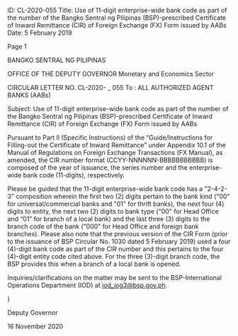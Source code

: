 ID: CL-2020-055
Title: Use of 11-digit enterprise-wide bank code as part of the number of the Bangko Sentral ng Pilipinas (BSP)-prescribed Certificate of Inward Remittance (CIR) of Foreign Exchange (FX) Form issued by AABs
Date: 5 February 2019

Page 1

BANGKO SENTRAL NG PILIPINAS

OFFICE OF THE DEPUTY GOVERNOR Monetary and Economics Sector

CIRCULAR LETTER NO. CL-2020- _ 055 To : ALL AUTHORIZED AGENT BANKS (AABs)

Subject: Use of 11-digit enterprise-wide bank code as part of the number of the Bangko Sentral ng Pilipinas (BSP)-prescribed Certificate of Inward Remittance (CIR) of Foreign Exchange (FX) Form issued by AABs

Pursuant to Part Il (Specific Instructions) of the “Guide/Instructions for Filling-out the Certificate of Inward Remittance” under Appendix 10.1 of the Manual of Regulations on Foreign Exchange Transactions (FX Manual), as amended, the CIR number format (CCYY-NNNNNN-BBBBBBBBBBB) is composed of the year of issuance, the series number and the enterprise-wide bank code (11-digits), respectively.

Please be guided that the 11-digit enterprise-wide bank code has a "2-4-2-3" composition wherein the first two (2) digits pertain to the bank kind ("00" for universal/commercial banks and "01" for thrift banks), the next four (4) digits to entity, the next two (2) digits to bank type ("00" for Head Office and “01” for branch of a local bank) and the last three (3) digits to the branch code of the bank ("000" for Head Office and foreign bank branches). Please also note that the previous version of the CIR Form (prior to the issuance of BSP Circular No. 1030 dated 5 February 2019) used a four (4)-digit bank code as part of the CIR number and this pertains to the four (4)-digit entity code cited above. For the three (3)-digit branch code, the BSP provides this when a branch of a local bank is opened.

Inquiries/clarifications on the matter may be sent to the BSP-International Operations Department (IOD) at iod_iog3@bsp.gov.ph.

)

Deputy Governor

16 November 2020